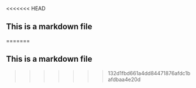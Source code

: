 <<<<<<< HEAD
## This is a markdown file
=======
## This is a markdown file
>>>>>>> 132d1fbd661a4dd84471876afdc1bafdbaa4e20d
